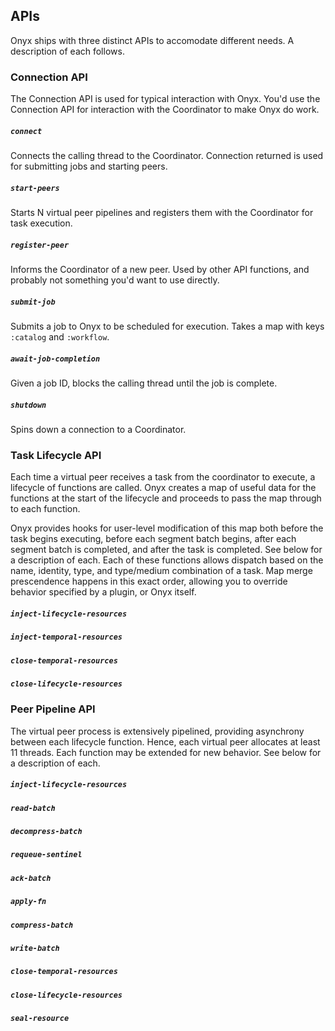 ## APIs

Onyx ships with three distinct APIs to accomodate different needs. A description of each follows.

### Connection API

The Connection API is used for typical interaction with Onyx. You'd use the Connection API for interaction with the Coordinator to make Onyx do work.

##### `connect`

Connects the calling thread to the Coordinator. Connection returned is used for submitting jobs and starting peers.

##### `start-peers`

Starts N virtual peer pipelines and registers them with the Coordinator for task execution.

##### `register-peer`

Informs the Coordinator of a new peer. Used by other API functions, and probably not something you'd want to use directly.

##### `submit-job`

Submits a job to Onyx to be scheduled for execution. Takes a map with keys `:catalog` and `:workflow`.

##### `await-job-completion`

Given a job ID, blocks the calling thread until the job is complete.

##### `shutdown`

Spins down a connection to a Coordinator.

### Task Lifecycle API

Each time a virtual peer receives a task from the coordinator to execute, a lifecycle of functions are called. Onyx creates a map of useful data for the functions at the start of the lifecycle and proceeds to pass the map through to each function. 

Onyx provides hooks for user-level modification of this map both before the task begins executing, before each segment batch begins, after each segment batch is completed, and after the task is completed. See below for a description of each. Each of these functions allows dispatch based on the name, identity, type, and type/medium combination of a task. Map merge prescendence happens in this exact order, allowing you to override behavior specified by a plugin, or Onyx itself.

##### `inject-lifecycle-resources`

##### `inject-temporal-resources`

##### `close-temporal-resources`

##### `close-lifecycle-resources`

### Peer Pipeline API

The virtual peer process is extensively pipelined, providing asynchrony between each lifecycle function. Hence, each virtual peer allocates at least 11 threads. Each function may be extended for new behavior. See below for a description of each.

##### `inject-lifecycle-resources`

##### `read-batch`

##### `decompress-batch`

##### `requeue-sentinel`

##### `ack-batch`

##### `apply-fn`

##### `compress-batch`

##### `write-batch`

##### `close-temporal-resources`

##### `close-lifecycle-resources`

##### `seal-resource`
